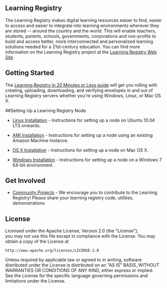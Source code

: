 ## Learning Registry


The Learning Registry makes digital learning resources easier to find, easier to access and easier to integrate into learning environments wherever they are stored -- around the country and the world. This will enable teachers, students, parents, schools, governments, corporations and non-profits to build and access better, more interconnected and personalized learning solutions needed for a 21st-century education.  You can find more information on the Learning Registry project at the [Learning Registry Web Site](http://www.learningregistry.org/).

## Getting Started 	
The [Learning Registry in 20 Minutes or Less guide](https://docs.google.com/document/d/12nvvm5ClvLxSWptlo52rTwIDvobiFylYhWLVPbVcesU/edit?hl=en_US) will get you rolling with creating, uploading, downloading, and verifying envelopes in and out of Learning Registry servers whether you're using Windows, Linux, or Mac OS X.

##Setting Up a Learning Registry Node

* [Linux Installation](https://github.com/LearningRegistry/LearningRegistry/wiki/Proposed-Readme) - Instructions for setting up a node on Ubuntu 10.04 LTS onwards.

* [AMI Installation](http://goo.gl/fhdg3) - Instructions for setting up a node using an existing Amazon Machine Instance.
  	
* [OS X Installation](https://github.com/LearningRegistry/LearningRegistry/wiki/Proposed-OS-X-Installation-Instructions) - Instructions for setting up a node on Mac OS X.
	  	
* [Windows Installation](https://github.com/LearningRegistry/LearningRegistry/wiki/Windows-Installation-Guide) - Instructions for setting up a node on a Windows 7 64-bit environment.

## Get Involved

* [Community Projects](https://github.com/LearningRegistry/LearningRegistry/wiki/Community-Projects) - We encourage you to contribute to the Learning Registry!  Please share your learning registry code, utilities, demonstrations

## License

Licensed under the Apache License, Version 2.0 (the "License");	  	
you may not use this file except in compliance with the License.
You may obtain a copy of the License at

    http://www.apache.org/licenses/LICENSE-2.0
	  	
Unless required by applicable law or agreed to in writing, software
distributed under the License is distributed on an "AS IS" BASIS,
WITHOUT WARRANTIES OR CONDITIONS OF ANY KIND, either express or implied.
See the License for the specific language governing permissions and
limitations under the License.